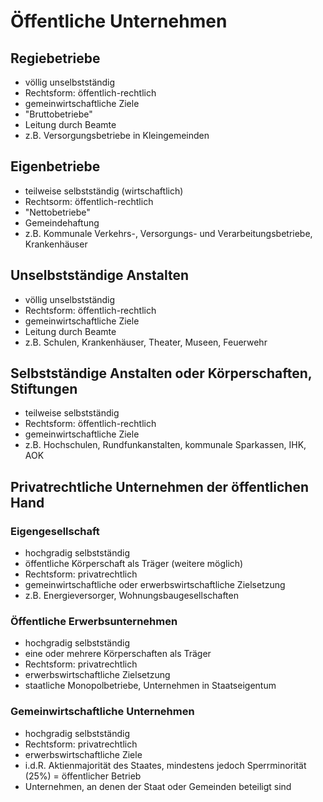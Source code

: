 # Öffentliche Unternehmen 

## Regiebetriebe 

- völlig unselbstständig
- Rechtsform: öffentlich-rechtlich
- gemeinwirtschaftliche Ziele
- "Bruttobetriebe"
- Leitung durch Beamte
- z.B. Versorgungsbetriebe in Kleingemeinden



## Eigenbetriebe 

- teilweise selbstständig (wirtschaftlich)
- Rechtsorm: öffentlich-rechtlich
- "Nettobetriebe"
- Gemeindehaftung
- z.B. Kommunale Verkehrs-, Versorgungs- und Verarbeitungsbetriebe, Krankenhäuser



## Unselbstständige Anstalten 

- völlig unselbstständig
- Rechtsform: öffentlich-rechtlich
- gemeinwirtschaftliche Ziele
- Leitung durch Beamte
- z.B. Schulen, Krankenhäuser, Theater, Museen, Feuerwehr



## Selbstständige Anstalten oder Körperschaften, Stiftungen 

- teilweise selbstständig
- Rechtsform: öffentlich-rechtlich
- gemeinwirtschaftliche Ziele
- z.B. Hochschulen, Rundfunkanstalten, kommunale Sparkassen, IHK, AOK



## Privatrechtliche Unternehmen der öffentlichen Hand

### Eigengesellschaft 

- hochgradig selbstständig
- öffentliche Körperschaft als Träger (weitere möglich)
- Rechtsform: privatrechtlich
- gemeinwirtschaftliche oder erwerbswirtschaftliche Zielsetzung
- z.B. Energieversorger, Wohnungsbaugesellschaften



### Öffentliche Erwerbsunternehmen 

- hochgradig selbstständig
- eine oder mehrere Körperschaften als Träger
- Rechtsform: privatrechtlich
- erwerbswirtschaftliche Zielsetzung
- staatliche Monopolbetriebe, Unternehmen in Staatseigentum



### Gemeinwirtschaftliche Unternehmen 

- hochgradig selbstständig
- Rechtsform: privatrechtlich
- erwerbswirtschaftliche Ziele
- i.d.R. Aktienmajorität des Staates, mindestens jedoch Sperrminorität (25%) = öffentlicher Betrieb
- Unternehmen, an denen der Staat oder Gemeinden beteiligt sind